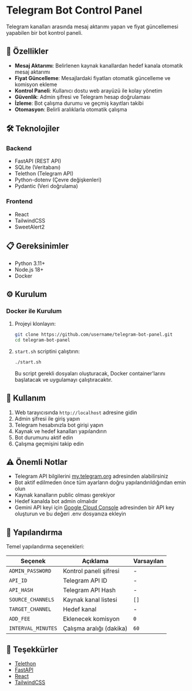 # Telegram Bot Control Panel

Telegram kanalları arasında mesaj aktarımı yapan ve fiyat güncellemesi yapabilen bir bot kontrol paneli.

## 🚀 Özellikler

- **Mesaj Aktarımı**: Belirlenen kaynak kanallardan hedef kanala otomatik mesaj aktarımı
- **Fiyat Güncelleme**: Mesajlardaki fiyatları otomatik güncelleme ve komisyon ekleme
- **Kontrol Paneli**: Kullanıcı dostu web arayüzü ile kolay yönetim
- **Güvenlik**: Admin şifresi ve Telegram hesap doğrulaması
- **İzleme**: Bot çalışma durumu ve geçmiş kayıtları takibi
- **Otomasyon**: Belirli aralıklarla otomatik çalışma

## 🛠️ Teknolojiler

### Backend
- FastAPI (REST API)
- SQLite (Veritabanı)
- Telethon (Telegram API)
- Python-dotenv (Çevre değişkenleri)
- Pydantic (Veri doğrulama)

### Frontend
- React
- TailwindCSS
- SweetAlert2

## 📋 Gereksinimler

- Python 3.11+
- Node.js 18+
- Docker

## ⚙️ Kurulum

### Docker ile Kurulum

1. Projeyi klonlayın:

   ```bash
   git clone https://github.com/username/telegram-bot-panel.git
   cd telegram-bot-panel
   ```

2. `start.sh` scriptini çalıştırın:

   ```bash
   ./start.sh
   ```

   Bu script gerekli dosyaları oluşturacak, Docker container'larını başlatacak ve uygulamayı çalıştıracaktır.

## 📱 Kullanım

1. Web tarayıcısında `http://localhost` adresine gidin
2. Admin şifresi ile giriş yapın
3. Telegram hesabınızla bot girişi yapın
4. Kaynak ve hedef kanalları yapılandırın
5. Bot durumunu aktif edin
6. Çalışma geçmişini takip edin

## ⚠️ Önemli Notlar

- Telegram API bilgilerini [my.telegram.org](https://my.telegram.org) adresinden alabilirsiniz
- Bot aktif edilmeden önce tüm ayarların doğru yapılandırıldığından emin olun
- Kaynak kanalların public olması gerekiyor
- Hedef kanalda bot admin olmalıdır
- Gemini API keyi için [Google Cloud Console](https://console.cloud.google.com/) adresinden bir API key oluşturun ve bu değeri .env dosyanıza ekleyin

## 🔧 Yapılandırma

Temel yapılandırma seçenekleri:

| Seçenek | Açıklama | Varsayılan |
|---------|----------|------------|
| `ADMIN_PASSWORD` | Kontrol paneli şifresi | - |
| `API_ID` | Telegram API ID | - |
| `API_HASH` | Telegram API Hash | - |
| `SOURCE_CHANNELS` | Kaynak kanal listesi | `[]` |
| `TARGET_CHANNEL` | Hedef kanal | - |
| `ADD_FEE` | Eklenecek komisyon | `0` |
| `INTERVAL_MINUTES` | Çalışma aralığı (dakika) | `60` |

## 🙏 Teşekkürler

- [Telethon](https://github.com/LonamiWebs/Telethon)
- [FastAPI](https://fastapi.tiangolo.com/)
- [React](https://reactjs.org/)
- [TailwindCSS](https://tailwindcss.com/)
